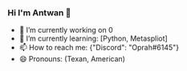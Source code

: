 ### Hi I'm Antwan 👋

- 🔭 I’m currently working on 0
- 🌱 I’m currently learning: [Python, Metaspliot]
- 📫 How to reach me: {"Discord": "Oprah#6145"}
- 😄 Pronouns: (Texan, American)

